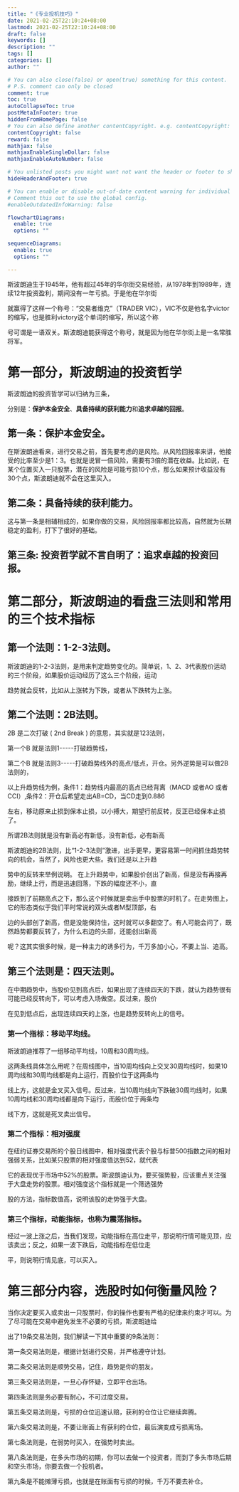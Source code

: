 ```yaml
---
title: "《专业投机技巧》"
date: 2021-02-25T22:10:24+08:00
lastmod: 2021-02-25T22:10:24+08:00
draft: false
keywords: []
description: ""
tags: []
categories: []
author: ""

# You can also close(false) or open(true) something for this content.
# P.S. comment can only be closed
comment: true
toc: true
autoCollapseToc: true
postMetaInFooter: true
hiddenFromHomePage: false
# You can also define another contentCopyright. e.g. contentCopyright: "This is another copyright."
contentCopyright: false
reward: false
mathjax: false
mathjaxEnableSingleDollar: false
mathjaxEnableAutoNumber: false

# You unlisted posts you might want not want the header or footer to show
hideHeaderAndFooter: true

# You can enable or disable out-of-date content warning for individual post.
# Comment this out to use the global config.
#enableOutdatedInfoWarning: false

flowchartDiagrams:
  enable: true
  options: ""

sequenceDiagrams: 
  enable: true
  options: ""

---
```


斯波朗迪生于1945年，他有超过45年的华尔街交易经验，从1978年到1989年，连续12年投资盈利，期间没有一年亏损。于是他在华尔街

就赢得了这样一个称号：“交易者维克”（TRADER VIC），VIC不仅是他名字victor的缩写，也是胜利victory这个单词的缩写，所以这个称

号可谓是一语双关。斯波朗迪能获得这个称号，就是因为他在华尔街上是一名常胜将军。   

# 第一部分，斯波朗迪的投资哲学

斯波朗迪的投资哲学可以归纳为三条，

分别是：**保护本金安全**、**具备持续的获利能力**和**追求卓越的回报**。  

##  第一条：保护本金安全。

在斯波朗迪看来，进行交易之前，首先要考虑的是风险。从风险回报率来讲，他接受的比率至少是1：3。也就是说冒一倍风险，需要有3倍的潜在收益。比如说，在某个位置买入一只股票，潜在的风险是可能亏损10个点，那么如果预计收益没有30个点，斯波朗迪就不会在这里买入。  

## 第二条：具备持续的获利能力。

这与第一条是相辅相成的，如果你做的交易，风险回报率都比较高，自然就为长期稳定的盈利，打下了很好的基础。   

## 第三条: 投资哲学就不言自明了：追求卓越的投资回报。

#  第二部分，斯波朗迪的看盘三法则和常用的三个技术指标 

##  第一个法则：1-2-3法则。 

 斯波朗迪的1-2-3法则，是用来判定趋势变化的。简单说，1、2、3代表股价运动的三个阶段，如果股价运动经历了这么三个阶段，运动

趋势就会反转，比如从上涨转为下跌，或者从下跌转为上涨。  

## 第二个法则：2B法则。  

2B 是二次打破 ( 2nd Break ) 的意思，其实就是123法则，

第一个B 就是法则1-----打破趋势线，

第二个B 就是法则3-----打破趋势线外的高点/低点，开仓。另外逆势是可以做2B法则的，

以上升趋势线为例，条件1：趋势线内最高的高点已经背离（MACD 或者AO 或者CCI）,条件2：开仓后希望走出AB=CD，当CD走到0.886

左右，移动原来止损到保本止损，以小搏大，期望行前反转，反正已经保本止损了。

所谓2B法则就是没有新高必有新低，没有新低，必有新高

斯波朗迪的2B法则，比“1-2-3法则”激进，出手更早，更容易第一时间抓住趋势转向的机会，当然了，风险也更大些。我们还是以上升趋

势中的反转来举例说明。  在上升趋势中，如果股价创出了新高，但是没有再接再励，继续上行，而是迅速回落，下跌的幅度还不小，直

接跌到了前期高点之下，那么这个时候就是卖出手中股票的时机了。在走势图上，它的形态类似于我们平时常说的双头或者M型顶部，右

边的头部创了新高，但是没能保持住，这时就可以多翻空了。有人可能会问了，既然趋势都要反转了，为什么右边的头部，还能创出新高

呢？这其实很多时候，是一种主力的诱多行为，千万多加小心，不要上当、追高。  

## 第三个法则是：四天法则。  

在中期趋势中，当股价见到高点后，如果出现了连续四天的下跌，就认为趋势很有可能已经反转向下，可以考虑入场做空。反过来，股价

在见到低点后，出现连续四天的上涨，也是趋势反转向上的信号。  

### 第一个指标：移动平均线。  

斯波朗迪推荐了一组移动平均线，10周和30周均线。

这两条线具体怎么用呢？在周线图中，当10周均线向上交叉30周均线时，如果10周均线和30周均线都是向上运行，而股价位于这两条均

线上方，这就是金叉买入信号。反过来，当10周均线向下跌破30周均线时，如果10周均线和30周均线都是向下运行，而股价位于两条均

线下方，这就是死叉卖出信号。  

### 第二个指标：相对强度  

在纽约证券交易所的个股日线图中，相对强度代表个股与标普500指数之间的相对强弱关系，比如某只股票的相对强度值达到52，就代表

它的表现优于市场中52%的股票。斯波朗迪认为，要买强势股，应该重点关注强于大盘走势的股票。相对强度这个指标就是一个筛选强势

股的方法，指标数值高，说明该股的走势强于大盘。  

### 第三个指标，动能指标，也称为震荡指标。  

经过一波上涨之后，当我们发现，动能指标在高位走平，那说明行情可能见顶，应该卖出；反之，如果一波下跌后，动能指标在低位走

平，则说明行情见底，可以买入。  

# 第三部分内容，选股时如何衡量风险？  

当你决定要买入或卖出一只股票时，你的操作也要有严格的纪律来约束才可以。为了尽可能在交易中避免发生不必要的亏损，斯波朗迪给

出了19条交易法则，我们解读一下其中重要的9条法则：  

第一条交易法则是，根据计划进行交易，并严格遵守计划。  

第二条交易法则是顺势交易，记住，趋势是你的朋友。  

第三条交易法则是，一旦心存怀疑，立即平仓出场。  

第四条法则是务必要有耐心，不可过度交易。  

第五条交易法则是，亏损的仓位迅速认赔，获利的仓位让它继续奔腾。  

第六条交易法则是，不要让账面上有获利的仓位，最后演变成亏损离场。  

第七条法则是，在弱势时买入，在强势时卖出。  

第八条法则是，在多头市场的初期，你可以去做一个投资者，而到了多头市场后期和空头市场，你要去做一个投机者。  

第九条是不能摊薄亏损，也就是在账面有亏损的时候，千万不要去补仓。 

